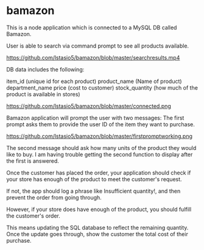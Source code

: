 # bamazon

This is a node application which is connected to a MySQL DB called Bamazon.

User is able to search via command prompt to see all products available.

https://github.com/lstasio5/bamazon/blob/master/searchresults.mp4

DB data includes the following:

item_id (unique id for each product)
product_name (Name of product)
department_name
price (cost to customer)
stock_quantity (how much of the product is available in stores)

https://github.com/lstasio5/bamazon/blob/master/connected.png



Bamazon application will prompt the user with two messages:
The first prompt asks them to provide the user ID of the item they want to purchase.

https://github.com/lstasio5/bamazon/blob/master/firstpromptworking.png


The second message should ask how many units of the product they would like to buy.
I am having trouble getting the second function to display after the first is answered.



Once the customer has placed the order, your application should check if your store has enough of the product to meet the customer's request.



If not, the app should log a phrase like Insufficient quantity!, and then prevent the order from going through.



However, if your store does have enough of the product, you should fulfill the customer's order.


This means updating the SQL database to reflect the remaining quantity.
Once the update goes through, show the customer the total cost of their purchase.




